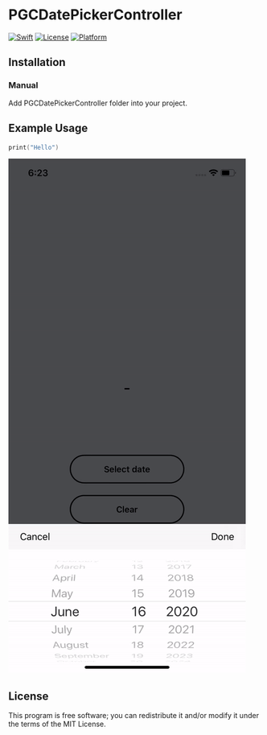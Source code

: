 # PGCDatePickerController

[![Swift](https://img.shields.io/badge/swift-5.0-orange.svg?style=flat)](https://developer.apple.com/swift/)
[![License](https://img.shields.io/badge/license-MIT-71787A.svg)](https://tldrlegal.com/license/mit-license)
[![Platform](https://img.shields.io/badge/platform-ios-lightgrey.svg)](https://developer.apple.com/ios/)

## Installation

### Manual

Add PGCDatePickerController folder into your project.

## Example Usage

```swift
print("Hello")
```

![Alt Text](https://github.com/aguilarpgc/PGCDatePickerController/blob/master/Images/example.gif?raw=true)

## License
This program is free software; you can redistribute it and/or modify it under the terms of the MIT License.
